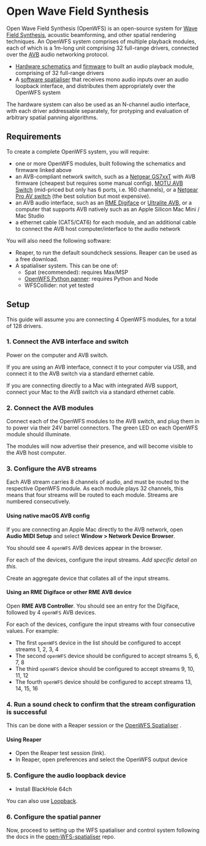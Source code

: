 # Open Wave Field Synthesis

Open Wave Field Synthesis (OpenWFS) is an open-source system for [Wave Field Synthesis](https://en.wikipedia.org/wiki/Wave_field_synthesis), acoustic beamforming, and other spatial rendering techniques. An OpenWFS system comprises of multiple playback modules, each of which is a 1m-long unit comprising 32 full-range drivers, connected over the [AVB](https://en.wikipedia.org/wiki/Audio_Video_Bridging) audio networking protocol.

 - [Hardware schematics](https://github.com/open-WFS/open-WFS-hw) and [firmware](https://github.com/open-WFS/open-WFS-fw) to built an audio playback module, comprising of 32 full-range drivers
 - A [software spatialiser](https://github.com/open-WFS/open-WFS-spatialiser) that receives mono audio inputs over an audio loopback interface, and distributes them appropriately over the OpenWFS system

 The hardware system can also be used as an N-channel audio interface, with each driver addressable separately, for protyping and evaluation of arbitrary spatial panning algorithms.

## Requirements

 To create a complete OpenWFS system, you will require:

  - one or more OpenWFS modules, built following the schematics and firmware linked above
  - an AVB-compliant network switch, such as a [Netgear GS7xxT](https://support.biamp.com/Tesira/AVB/Installing_an_AVB_license_on_Netgear_GS7xxT_switches) with AVB firmware (cheapest but requires some manual config), [MOTU AVB Switch](https://motu.com/en-us/products/avb/avb-switch/) (mid-priced but only has 6 ports, i.e. 160 channels), or a [Netgear Pro AV switch](https://www.netgear.com/uk/business/solutions/av-over-ip/) (the best solution but most expensive).
  - an AVB audio interface, such as an [RME Digiface](https://rme-audio.de/digiface-usb.html) or [Ultralite AVB](https://motu.com/products/avb/ultralite-avb), or a computer that supports AVB natively such as an Apple Silicon Mac Mini / Mac Studio
  - a ethernet cable (CAT5/CAT6) for each module, and an additional cable to connect the AVB host computer/interface to the audio network

You will also need the following software:

 - Reaper, to run the default soundcheck sessions. Reaper can be used as a free download.
 - A spatialiser system. This can be one of:
   - Spat (recommended): requires Max/MSP
   - [OpenWFS Python panner](https://github.com/open-WFS/open-WFS-spatialiser/): requires Python and Node
   - WFSCollider: not yet tested

## Setup

This guide will assume you are connecting 4 OpenWFS modules, for a total of 128 drivers.

### 1. Connect the AVB interface and switch

Power on the computer and AVB switch.

If you are using an AVB interface, connect it to your computer via USB, and connect it to the AVB switch via a standard ethernet cable.

If you are connecting directly to a Mac with integrated AVB support, connect your Mac to the AVB switch via a standard ethernet cable.

### 2. Connect the AVB modules

Connect each of the OpenWFS modules to the AVB switch, and plug them in to power via their 24V barrel connectors. The green LED on each OpenWFS module should illuminate.

The modules will now advertise their presence, and will become visible to the AVB host computer.

### 3. Configure the AVB streams

Each AVB stream carries 8 channels of audio, and must be routed to the respective OpenWFS module. As each module plays 32 channels, this means that four streams will be routed to each module. Streams are numbered consecutively.

#### Using native macOS AVB config

If you are connecting an Apple Mac directly to the AVB network, open **Audio MIDI Setup** and select **Window > Network Device Browser**.

You should see 4 `openWFS` AVB devices appear in the browser.

For each of the devices, configure the input streams. *Add specific detail on this.*

Create an aggregate device that collates all of the input streams.

#### Using an RME Digiface or other RME AVB device

Open **RME AVB Controller**. You should see an entry for the Digiface, followed by 4 `openWFS` AVB devices. 

For each of the devices, configure the input streams with four consecutive values. For example:

 - The first `openWFS` device in the list should be configured to accept streams 1, 2, 3, 4
- The second `openWFS` device should be configured to accept streams 5, 6, 7, 8
- The third `openWFS` device should be configured to accept streams 9, 10, 11, 12
- The fourth `openWFS` device should be configured to accept streams 13, 14, 15, 16

### 4. Run a sound check to confirm that the stream configuration is successful

This can be done with a Reaper session or the [OpenWFS Spatialiser](https://github.com/open-WFS/open-WFS-spatialiser/) .

#### Using Reaper

 - Open the Reaper test session (link).
 - In Reaper, open preferences and select the OpenWFS output device

### 5. Configure the audio loopback device

 - Install BlackHole 64ch

You can also use [Loopback](https://rogueamoeba.com/loopback/).

### 6. Configure the spatial panner

Now, proceed to setting up the WFS spatialiser and control system following the docs in the [open-WFS-spatialiser](https://github.com/open-WFS/open-WFS-spatialiser/) repo.